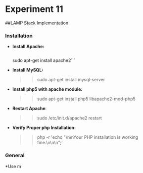 # Experiment 11

##LAMP Stack Implementation

### Installation

* **Install Apache:**
	>>```bash
	sudo apt-get install apache2```
* **Install MySQL:**
 	>>sudo apt-get install mysql-server
* **Install php5 with apache module:**
	>>sudo apt-get install php5 libapache2-mod-php5

* **Restart Apache**: 
	>>sudo /etc/init.d/apache2 restart

* **Verify Proper php Installation:** 
	>>php -r 'echo "\n\nYour PHP installation is working fine.\n\n\n";'

### General

*Use m